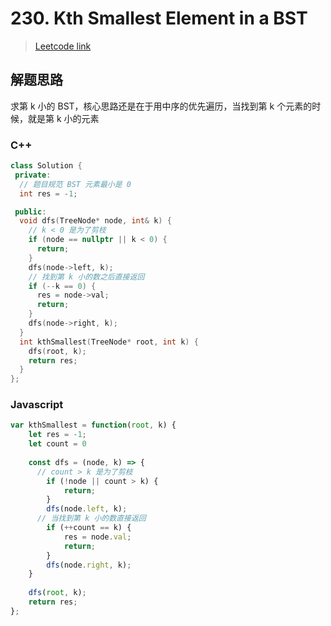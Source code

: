 # 230. Kth Smallest Element in a BST

> [Leetcode link](https://leetcode.com/problems/kth-smallest-element-in-a-bst/)



## 解题思路

求第 k 小的 BST，核心思路还是在于用中序的优先遍历，当找到第 k 个元素的时候，就是第 k 小的元素

### C++

```cpp
class Solution {
 private:
  // 题目规范 BST 元素最小是 0
  int res = -1;

 public:
  void dfs(TreeNode* node, int& k) {
    // k < 0 是为了剪枝
    if (node == nullptr || k < 0) {
      return;
    }
    dfs(node->left, k);
    // 找到第 k 小的数之后直接返回
    if (--k == 0) {
      res = node->val;
      return;
    }
    dfs(node->right, k);
  }
  int kthSmallest(TreeNode* root, int k) {
    dfs(root, k);
    return res;
  }
};
```



### Javascript

```js
var kthSmallest = function(root, k) {
    let res = -1;
    let count = 0
    
    const dfs = (node, k) => {
      // count > k 是为了剪枝
        if (!node || count > k) {
            return;
        }
        dfs(node.left, k);
      // 当找到第 k 小的数直接返回
        if (++count == k) {
            res = node.val;
            return;
        }
        dfs(node.right, k);
    }
    
    dfs(root, k);
    return res;
};
```

